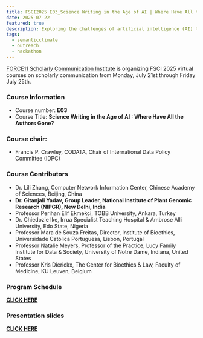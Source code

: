```yaml
---
title: FSCI2025 E03_Science Writing in the Age of AI | Where Have All the Authors Gone?
date: 2025-07-22
featured: true
description: Exploring the challenges of artificial intelligence (AI) to authorship in scientific and scholarly publications 
tags:
  - semanticclimate
  - outreach
  - hackathon
---
```


[FORCE11 Scholarly Communication Institute](https://force11.org/fsci-2025/) is organizing FSCI 2025 virtual courses on scholarly communication from Monday, July 21st through Friday July 25th. 

### Course Information

- Course number: **E03**
- Course Title: **Science Writing in the Age of AI : Where Have All the Authors Gone?**

### Course chair: 
- Francis P. Crawley, CODATA, Chair of International Data Policy Committee (IDPC)

### Course Contributors

- Dr. Lili Zhang, Computer Network Information Center, Chinese Academy of Sciences, Beijing, China
- **Dr. Gitanjali Yadav, Group Leader, National Institute of Plant Genomic Research (NIPGR), New Delhi, India**
- Professor Perihan Elif Ekmekci, TOBB University, Ankara, Turkey
- Dr. Chiedozie Ike, Irrua Specialist Teaching Hospital & Ambrose Alli University, Edo State, Nigeria
- Professor Mara de Souza Freitas, Director, Institute of Bioethics, Universidade Católica Portuguesa, Lisbon, Portugal
- Professor Natalie Meyers, Professor of the Practice, Lucy Family Institute for Data & Society, University of Notre Dame, Indiana, United States
- Professor Kris Dierickx, The Center for Bioethics & Law, Faculty of Medicine, KU Leuven, Belgium

### Program Schedule

**[CLICK HERE](https://github.com/semanticClimate/internship_sC/blob/main/program_schedule_E03.pdf)**

### Presentation slides

**[CLICK HERE](https://github.com/semanticClimate/internship_sC/blob/main/E03_Slides.pdf)**


